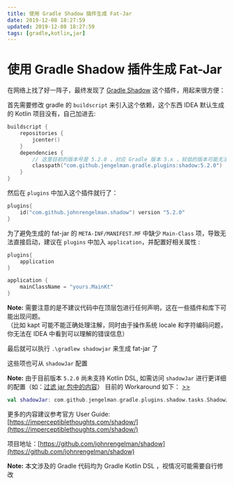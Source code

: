 ```yaml
---
title: 使用 Gradle Shadow 插件生成 Fat-Jar
date: 2019-12-08 18:27:59
updated: 2019-12-08 18:27:59
tags: [gradle,kotlin,jar]
---
```


# 使用 Gradle Shadow 插件生成 Fat-Jar

在网络上找了好一阵子，最终发现了 [Gradle Shadow] 这个插件，用起来很方便：

首先需要修改 gradle 的 `buildscript` 来引入这个依赖，这个东西 IDEA 默认生成的 Kotlin 项目没有，自己加进去:
```kotlin
buildscript {
    repositories {
        jcenter()
    }
    dependencies {
        // 这里目前的版本号是 5.2.0 ，对应 Gradle 版本 5.x ，较低的版本可能无法使用
        classpath("com.github.jengelman.gradle.plugins:shadow:5.2.0")
    }
}
```
然后在 `plugins` 中加入这个插件就行了：
```kotlin
plugins{
    id("com.github.johnrengelman.shadow") version "5.2.0"
}
```

为了避免生成的 fat-jar 的 `META-INF/MANIFEST.MF` 中缺少 `Main-Class` 项，导致无法直接启动，建议在 `plugins` 中加入 `application`，并配置好相关属性 :
```kotlin
plugins{
    application
}

application {
    mainClassName = "yours.MainKt"
}
```
**Note:** 需要注意的是不建议代码中在顶层包进行任何声明，这在一些插件和库下可能出现问题。  
（比如 kapt 可能不能正确处理注解，同时由于操作系统 locale 和字符编码问题，你无法在 IDEA 中看到可以理解的错误信息） 

最后就可以执行 `.\gradlew shadowjar` 来生成 fat-jar 了

这些项也可从 `shadowJar` 配置

**Note:** 由于目前版本 `5.2.0` 尚未支持 Kotlin DSL, 如需访问 `shadowJar` 进行更详细的配置（如：[过滤 jar 包中的内容](https://imperceptiblethoughts.com/shadow/configuration/filtering/)）
目前的 Workaround 如下： [>>](https://github.com/johnrengelman/shadow/issues/533#issue-541921197)
```kotlin
val shadowJar: com.github.jengelman.gradle.plugins.shadow.tasks.ShadowJar by tasks
```

更多的内容建议参考官方 User Guide: [https://imperceptiblethoughts.com/shadow/](https://imperceptiblethoughts.com/shadow/)

项目地址：[https://github.com/johnrengelman/shadow](https://github.com/johnrengelman/shadow)

**Note:** 本文涉及的 Gradle 代码均为 Gradle Kotlin DSL ，视情况可能需要自行修改




[Gradle Shadow]: https://github.com/johnrengelman/shadow